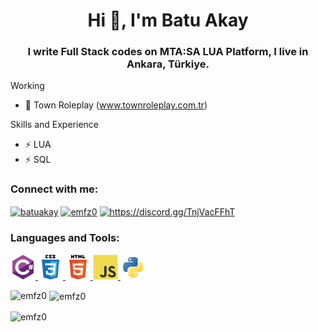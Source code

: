 <h1 align="center">Hi 👋, I'm Batu Akay</h1>
<h3 align="center">I write Full Stack codes on MTA:SA LUA Platform, I live in Ankara, Türkiye.</h3>

Working

- 🔭 Town Roleplay (www.townroleplay.com.tr)

Skills and Experience

- ⚡ LUA
- ⚡ SQL

<h3 align="left">Connect with me:</h3>
<p align="left">
<a href="https://instagram.com/batuakay" target="blank"><img align="center" src="https://raw.githubusercontent.com/rahuldkjain/github-profile-readme-generator/master/src/images/icons/Social/instagram.svg" alt="batuakay" height="30" width="40" /></a>
<a href="https://www.youtube.com/c/emfz0" target="blank"><img align="center" src="https://raw.githubusercontent.com/rahuldkjain/github-profile-readme-generator/master/src/images/icons/Social/youtube.svg" alt="emfz0" height="30" width="40" /></a>
<a href="https://discord.gg/https://discord.gg/TnjVacFFhT" target="blank"><img align="center" src="https://raw.githubusercontent.com/rahuldkjain/github-profile-readme-generator/master/src/images/icons/Social/discord.svg" alt="https://discord.gg/TnjVacFFhT" height="30" width="40" /></a>
</p>

<h3 align="left">Languages and Tools:</h3>
<p align="left"> <a href="https://www.w3schools.com/cs/" target="_blank" rel="noreferrer"> <img src="https://raw.githubusercontent.com/devicons/devicon/master/icons/csharp/csharp-original.svg" alt="csharp" width="40" height="40"/> </a> <a href="https://www.w3schools.com/css/" target="_blank" rel="noreferrer"> <img src="https://raw.githubusercontent.com/devicons/devicon/master/icons/css3/css3-original-wordmark.svg" alt="css3" width="40" height="40"/> </a> <a href="https://www.w3.org/html/" target="_blank" rel="noreferrer"> <img src="https://raw.githubusercontent.com/devicons/devicon/master/icons/html5/html5-original-wordmark.svg" alt="html5" width="40" height="40"/> </a> <a href="https://developer.mozilla.org/en-US/docs/Web/JavaScript" target="_blank" rel="noreferrer"> <img src="https://raw.githubusercontent.com/devicons/devicon/master/icons/javascript/javascript-original.svg" alt="javascript" width="40" height="40"/> </a> <a href="https://www.python.org" target="_blank" rel="noreferrer"> <img src="https://raw.githubusercontent.com/devicons/devicon/master/icons/python/python-original.svg" alt="python" width="40" height="40"/> </a> </p>

<p><img align="left" src="https://github-readme-stats.vercel.app/api/top-langs?username=emfz0&show_icons=true&locale=en&layout=compact" alt="emfz0" /></p>

<p>&nbsp;<img align="center" src="https://github-readme-stats.vercel.app/api?username=emfz0&show_icons=true&locale=en" alt="emfz0" /></p>

<p><img align="center" src="https://github-readme-streak-stats.herokuapp.com/?user=emfz0&" alt="emfz0" /></p>
